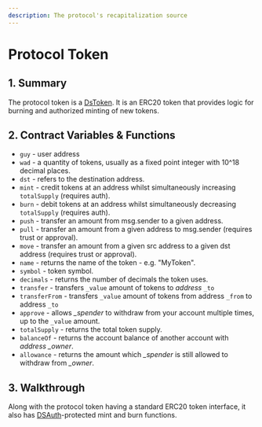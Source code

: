 ```yaml
---
description: The protocol's recapitalization source
---
```


# Protocol Token

## 1. Summary <a id="1-introduction-summary"></a>

The protocol token is a [DsToken](https://github.com/reflexer-labs/ds-token.git). It is an ERC20 token that provides logic for burning and authorized minting of new tokens.

## 2. Contract Variables & Functions <a id="2-contract-details"></a>

* `guy` - user address
* `wad` - a quantity of tokens, usually as a fixed point integer with 10^18 decimal places.
* `dst` - refers to the destination address.
* `mint` - credit tokens at an address whilst simultaneously increasing `totalSupply` \(requires auth\).
* `burn` - debit tokens at an address whilst simultaneously decreasing `totalSupply` \(requires auth\).
* `push` - transfer an amount from msg.sender to a given address.
* `pull` - transfer an amount from a given address to msg.sender \(requires trust or approval\).
* `move` - transfer an amount from a given src address to a given dst address \(requires trust or approval\).
* `name` - returns the name of the token - e.g. "MyToken".
* `symbol` - token symbol.
* `decimals` - returns the number of decimals the token uses.
* `transfer` - transfers `_value` amount of tokens to _address_ `_to`
* `transferFrom` - transfers `_value` amount of tokens from address `_from` to address `_to`
* `approve` - allows _\_spender_ to withdraw from your account multiple times, up to the `_value` amount.
* `totalSupply` - returns the total token supply.
* `balanceOf` - returns the account balance of another account with _address \_owner_.
* `allowance` - returns the amount which _\_spender_ is still allowed to withdraw from _\_owner_.

## 3. Walkthrough <a id="3-key-mechanisms-and-concepts"></a>

Along with the protocol token having a standard ERC20 token interface, it also has [DSAuth](https://github.com/reflexer-labs/ds-auth)-protected mint and burn functions.

